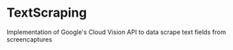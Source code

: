 # TextScraping
Implementation of Google's Cloud Vision API to data scrape text fields from screencaptures
